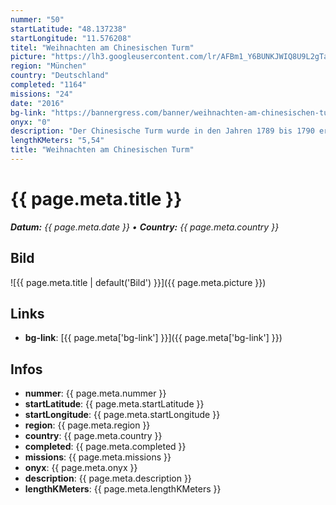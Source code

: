 ```yaml
---
nummer: "50"
startLatitude: "48.137238"
startLongitude: "11.576208"
titel: "Weihnachten am Chinesischen Turm"
picture: "https://lh3.googleusercontent.com/lr/AFBm1_Y6BUNKJWIQ8U9L2gTatTKYVqThrjN65OAt3os0Ww-Ramir3VhVRBdsT6PdMAdyIdZuVqEcjNYn4OYdQJqroW0MqQWx8YGhbhzvACPaQCWX8oFBY9ZDoIzDYT0uGBO_KHIxwMPo3eXhCketEr6pWRf2X8Utv7n5cMJkvtDBSK2T65xI6HTWyLEEnRVyQIYmiQYkBd1KTaKn0UDJopjX0XAi9_jqePdQcUF0yY-l10ZSXG2YrLVK5jeT4cUi3ygoZUzA7Bcbayg5SGa3nPVMpWP5SS7VyY8IBtfHB_nymHRxVpLJFPr0HNZOB9KNvJYyS9C-Km4grIH2OA9ep4Z4UIfgEBPIkcKMzYDfHmm-N5BZ3GqkRZEf_5DOVeMHm1sS9DKtTMJt-ZN9l6K3_wSXqBJCLyPCuVF0ryS8rNwlilUalhAFvgtR3HQft1tyNcF4-XPOJIg-fQ2_mcoMWuK4fbgX07DewVWCveyr6mi-FzbQL-mTT3lipGSg1AOAinw0GI0fsVEoa5PB5n5jTFy5kTbtpLa97U6xdpVGotM84gb64pTsIQyKiNlDxEMf80C5xx_f9K7iZLTxBss66_K9vovNlan15JuAyGJuaDV2MPkHpmNGbLqXH5H1ThFgtC3onmRkguFnvlP4apBiC3rTWF8x3Aeq9azZUnrIl-QuPQZrIXWTHWp-Pqk9_IubDantZGMCvZLwJyR8l2poTzrtAZznkJZRI_eV0cZthYcHj9IP23c4KS1NWLLkf4sIlpK3w6xO2xSyDgdEgSIqkaz4DkXMbs2CSvur8UlMOJYYdjlE_fvGgNiNAxAYHcZGxpdIK4AwUVjAG5HhRj9G_XweCBBVtCLsk-tYsQcO"
region: "München"
country: "Deutschland"
completed: "1164"
missions: "24"
date: "2016"
bg-link: "https://bannergress.com/banner/weihnachten-am-chinesischen-turm-46d7"
onyx: "0"
description: "Der Chinesische Turm wurde in den Jahren 1789 bis 1790 erbaut und 1792 mit der Eröffnung des Englischen Gartens als Aussichtsplattform der Öffentlichkeit zugänglich gemacht."
lengthKMeters: "5,54"
title: "Weihnachten am Chinesischen Turm"
---
```


# {{ page.meta.title }}
_**Datum:** {{ page.meta.date }} • **Country:** {{ page.meta.country }}_

## Bild
![{{ page.meta.title | default('Bild') }}]({{ page.meta.picture }})

## Links
- **bg-link**: [{{ page.meta['bg-link'] }}]({{ page.meta['bg-link'] }})

## Infos
- **nummer**: {{ page.meta.nummer }}
- **startLatitude**: {{ page.meta.startLatitude }}
- **startLongitude**: {{ page.meta.startLongitude }}
- **region**: {{ page.meta.region }}
- **country**: {{ page.meta.country }}
- **completed**: {{ page.meta.completed }}
- **missions**: {{ page.meta.missions }}
- **onyx**: {{ page.meta.onyx }}
- **description**: {{ page.meta.description }}
- **lengthKMeters**: {{ page.meta.lengthKMeters }}

